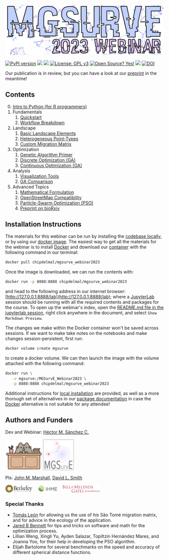 ![](./media/banner.png)

[![PyPI version](https://badge.fury.io/py/MGSurvE.svg)](https://badge.fury.io/py/MGSurvE)
[<img src="https://img.shields.io/badge/dockerhub-img-blue.svg?logo=docker">](https://hub.docker.com/r/chipdelmal/mgsurve_webinar2023)
[<img src="https://img.shields.io/badge/jupyter-lab-F37626.svg?logo=jupyter">](https://jupyterlab.readthedocs.io/en/latest/#)
[![License: GPL v3](https://img.shields.io/badge/License-GPLv3-blue.svg)](https://www.gnu.org/licenses/gpl-3.0)
[![Open Source? Yes!](https://badgen.net/badge/Open%20Source%20%3F/Yes%21/blue?icon=github)](https://github.com/Chipdelmal/MGSurvE)
[<img src="https://img.shields.io/badge/ReadThe-docs-E40046.svg?logo=readthedocs">](https://chipdelmal.github.io/MGSurvE/)
[![DOI](https://zenodo.org/badge/DOI/10.5281/zenodo.8140947.svg)](https://doi.org/10.5281/zenodo.8140947)


Our publication is in review, but you can have a look at our [preprint](https://www.biorxiv.org/content/10.1101/2023.06.26.546301v1) in the meantime!

## Contents

0. [Intro to Python (for R programmers)](./demos/fundamentals/python.ipynb)
1. Fundamentals
   1. [Quickstart](./demos/fundamentals/quickstart.ipynb)
   2. [Workflow Breakdown](./demos/fundamentals/breakdown.ipynb)
2. Landscape
   1. [Basic Landscape Elements](./demos/landscape/simpleLandscape.ipynb)
   2. [Heterogeneous Point-Types](./demos/landscape/complexLandscape.ipynb)
   3. [Custom Migration Matrix](./demos/landscape/customLandscape.ipynb)
3. Optimization
   1. [Genetic Algorithm Primer](./demos/optimization/ga.ipynb)
   2. [Discrete Optimization (GA)](./demos/optimization/discrete.ipynb)
   3. [Continuous Optimization (GA)](./demos/optimization/continuous.ipynb)
4. Analysis
   1. [Visualization Tools](./demos/analysis/visualization.ipynb)
   2. [GA Comparison](./demos/analysis/comparison.ipynb)
5. Advanced Topics
   1. [Mathematical Formulation](./demos/more/math.ipynb)
   2. [OpenStreetMap Compatibility](./demos/more/osm.ipynb)
   3. [Particle-Swarm Optimization (PSO)](./demos/more/pso.ipynb)
   4. [Preprint on bioRxiv](https://www.biorxiv.org/content/10.1101/2023.06.26.546301v1)

## Installation Instructions

The materials for this webinar can be run by installing the [codebase locally](./InstallationLocal.md), or by using our [docker image](./Installation_Docker.md). The easiest way to get all the materials for the webinar is to install [Docker](https://docs.docker.com/engine/install/) and download our [container](https://hub.docker.com/r/chipdelmal/mgsurve_webinar2023) with the following command in our terminal:

```bash
docker pull chipdelmal/mgsurve_webinar2023
```

Once the image is downloaded, we can run the contents with:

```bash
docker run -p 8888:8888 chipdelmal/mgsurve_webinar2023
```

and head to the following address in our internet browser: [http://127.0.0.1:8888/lab](http://127.0.0.1:8888/lab); where a [JupyterLab](https://jupyterlab.readthedocs.io/en/latest/) session should be running with all the required contents and packages for the course. To open up the webinar's index, open the [README.md file in the jupyterlab session](http://127.0.0.1:8888/lab/tree/README.md), right click anywhere in the document, and select `Show Markdown Preview`.

The changes we make within the Docker container won't be saved across sessions. If we want to make take notes on the notebooks and make changes session-persistent, first run:

```bash
docker volume create mgsurve
```

to create a docker volume. We can then launch the image with the volume attached with the following command:

```bash
docker run \
   -v mgsurve:/MGSurvE_Webinar2023 \
   -p 8888:8888 chipdelmal/mgsurve_webinar2023 
```


Additional instructions for [local installation](./InstallationLocal.md) are provided, as well as a more thorough set of alternatives in our [package documentation](https://chipdelmal.github.io/MGSurvE/build/html/installation.html) in case the [Docker](https://docs.docker.com/engine/install/) alternative is not suitable for any attendee!

## Authors and Funders

Dev and Webinar: [Héctor M. Sánchez C.](https://chipdelmal.github.io/blog/)

<img src="./media/pusheen.jpg" height="97px" align="middle"><img src="./media/MGSurvE_Logo.png" height="100px" align="middle"> 

PIs: [John M. Marshall](https://publichealth.berkeley.edu/people/john-marshall/), [David L. Smith](http://www.healthdata.org/about/david-smith)

<img src="https://github.com/Chipdelmal/MGSurvE/raw/main/img/berkeley.jpg" height="25px"> &nbsp; <img src="https://github.com/Chipdelmal/MGSurvE/raw/main/img/IHME.jpg" height="25px"> &nbsp; <img src="https://github.com/Chipdelmal/MGSurvE/raw/main/img/gates.jpg" height="25px">

### Special Thanks

* [Tomás León](https://tomasleon.com/) for allowing us the use of his São Tomé migration matrix, and for advice in the ecology of the application.
* [Jared B Bennett](https://www.linkedin.com/in/jared-bennett-21a7a9a0) for tips and tricks on software and math for the optimization process.
* Lillian Weng, Xingli Yu, Ayden Salazar, Topiltzin Hernández Mares, and Joanna Yoo, for their help in developing the PSO algorithm.
* Elijah Bartolome for several benchmarks on the speed and accuracy of different spherical distance functions.
